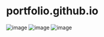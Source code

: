 # portfolio.github.io
![image](https://github.com/Yashmenaria1/portfolio.github.io/assets/107399779/a9872b07-0bb5-4dcb-aade-ca58b25cf080)
![image](https://github.com/Yashmenaria1/portfolio.github.io/assets/107399779/d17b35e8-9cdc-4da6-8013-9c8dbbff86ed)
![image](https://github.com/Yashmenaria1/portfolio.github.io/assets/107399779/755d53cc-627d-4d5f-a146-9d81b2e08c29)
